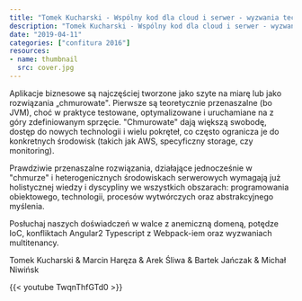 ```yaml
---
title: "Tomek Kucharski - Wspólny kod dla cloud i serwer - wyzwania techniczne"
description: "Tomek Kucharski - Wspólny kod dla cloud i serwer - wyzwania techniczne"
date: "2019-04-11"
categories: ["confitura 2016"]
resources:
- name: thumbnail
  src: cover.jpg
---
```


Aplikacje biznesowe są najczęściej tworzone jako szyte na miarę lub jako rozwiązania „chmurowate".
Pierwsze są teoretycznie przenaszalne (bo JVM), choć w praktyce testowane, optymalizowane i
uruchamiane na z góry zdefiniowanym sprzęcie. "Chmurowate" dają większą swobodę, dostęp do nowych
technologii i wielu pokręteł, co często ogranicza je do konkretnych środowisk (takich jak AWS,
specyficzny storage, czy monitoring).

<!--more-->

Prawdziwie przenaszalne rozwiązania, działające jednocześnie w "chmurze" i heterogenicznych
środowiskach serwerowych wymagają już holistycznej wiedzy i dyscypliny we wszystkich obszarach:
programowania obiektowego, technologii, procesów wytwórczych oraz abstrakcyjnego myślenia.

Posłuchaj naszych doświadczeń w walce z anemiczną domeną, potędze IoC, konfliktach Angular2
Typescript z Webpack-iem oraz wyzwaniach multitenancy.

Tomek Kucharski & Marcin Haręza & Arek Śliwa & Bartek Jańczak & Michał Niwińsk

{{< youtube TwqnThfGTd0 >}}
